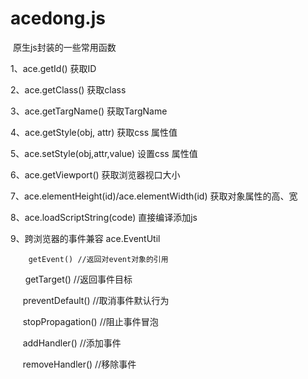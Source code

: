 # acedong.js

  原生js封装的一些常用函数
  
  1、ace.getId() 获取ID
  
  2、ace.getClass() 获取class
  
  3、ace.getTargName() 获取TargName
  
  4、ace.getStyle(obj, attr) 获取css 属性值
  
  5、ace.setStyle(obj,attr,value) 设置css 属性值
  
  6、ace.getViewport() 获取浏览器视口大小
  
  7、ace.elementHeight(id)/ace.elementWidth(id) 获取对象属性的高、宽
  
  8、ace.loadScriptString(code) 直接编译添加js
  
  9、跨浏览器的事件兼容
      ace.EventUtil
      
        getEvent() //返回对event对象的引用
      
        getTarget() //返回事件目标
      
        preventDefault()  //取消事件默认行为
      
        stopPropagation() //阻止事件冒泡
      
        addHandler()  //添加事件
      
        removeHandler() //移除事件
      
  
